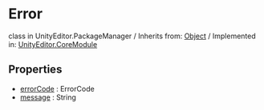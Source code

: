 # Error
class in UnityEditor.PackageManager
 / Inherits from: <a href="https://docs.unity3d.com/6000.2/Documentation/ScriptReference/Object.html">Object</a> / Implemented in: <a href="https://docs.unity3d.com/6000.2/Documentation/ScriptReference/UnityEditor.CoreModule.html">UnityEditor.CoreModule</a>

## Properties
- <a href="https://docs.unity3d.com/6000.2/Documentation/ScriptReference/Error-errorCode.html">errorCode</a> : ErrorCode
- <a href="https://docs.unity3d.com/6000.2/Documentation/ScriptReference/Error-message.html">message</a> : String
